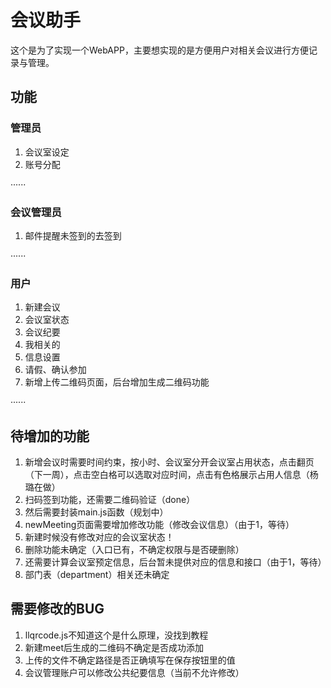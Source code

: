 # 会议助手

 这个是为了实现一个WebAPP，主要想实现的是方便用户对相关会议进行方便记录与管理。
 
## 功能

### 管理员

1. 会议室设定
2. 账号分配

······

### 会议管理员

1. 邮件提醒未签到的去签到

······

### 用户

1. 新建会议
2. 会议室状态
3. 会议纪要
4. 我相关的
5. 信息设置
6. 请假、确认参加
7. 新增上传二维码页面，后台增加生成二维码功能

······

## 待增加的功能

1. 新增会议时需要时间约束，按小时、会议室分开会议室占用状态，点击翻页（下一周），点击空白格可以选取对应时间，点击有色格展示占用人信息（杨璐在做）
2. 扫码签到功能，还需要二维码验证（done）
3. 然后需要封装main.js函数（规划中）
4. newMeeting页面需要增加修改功能（修改会议信息）（由于1，等待）
5. 新建时候没有修改对应的会议室状态！
6. 删除功能未确定（入口已有，不确定权限与是否硬删除）
7. 还需要计算会议室预定信息，后台暂未提供对应的信息和接口（由于1，等待）
8. 部门表（department）相关还未确定

## 需要修改的BUG

1. llqrcode.js不知道这个是什么原理，没找到教程
2. 新建meet后生成的二维码不确定是否成功添加
3. 上传的文件不确定路径是否正确填写在保存按钮里的值
4. 会议管理账户可以修改公共纪要信息（当前不允许修改）